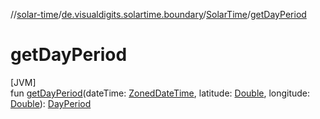 //[solar-time](../../../index.md)/[de.visualdigits.solartime.boundary](../index.md)/[SolarTime](index.md)/[getDayPeriod](get-day-period.md)

# getDayPeriod

[JVM]\
fun [getDayPeriod](get-day-period.md)(dateTime: [ZonedDateTime](https://docs.oracle.com/javase/8/docs/api/java/time/ZonedDateTime.html), latitude: [Double](https://kotlinlang.org/api/latest/jvm/stdlib/kotlin/-double/index.html), longitude: [Double](https://kotlinlang.org/api/latest/jvm/stdlib/kotlin/-double/index.html)): [DayPeriod](../../de.visualdigits.solartime.entity/-day-period/index.md)
